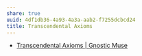 ```yaml
---
share: true
uuid: 4df1db36-4a93-4a3a-aab2-f7255dcbcd24
title: Transcendental Axioms
---
```

* [Transcendental Axioms | Gnostic Muse](https://www.gnosticmuse.com/transcendental-axioms/)